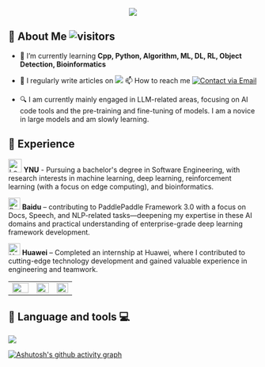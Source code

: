 <!--Hello
<p align="center">
<img src="https://capsule-render.vercel.app/api?type=waving&color=timeGradient&height=260&&section=header&text=Hi%20There！&fontSize=90&fontAlign=55&fontAlignY=28&desc=I%20'm%20Echo-Nie🐾&descAlign=50&descSize=30&descAlignY=56" />
</p>
-->

<!-- Greeting -->
<p align="center">
<img src="https://readme-typing-svg.demolab.com?font=Orbitron&size=25&pause=1000&center=true&vCenter=true&random=false&width=600&lines=Welcome+To+My+GitHub+Profile+Page!;I'm+a+passionate+developer+from+YNU" />
</p>

<!--仓库Pin
[![Readme Card](https://github-readme-stats.vercel.app/api/pin/?username=PaddlePaddle&repo=Paddle)](https://github.com/PaddlePaddle/PaddleSpeech)
[![Readme Card](https://github-readme-stats.vercel.app/api/pin/?username=LirongWu&repo=MAPE-PPI)](https://github.com/LirongWu/MAPE-PPI)
[![Readme Card](https://github-readme-stats.vercel.app/api/pin/?username=Echo-Nie&repo=About-Kaggle)](https://github.com/Echo-Nie/About-Kaggle)
[![Readme Card](https://github-readme-stats.vercel.app/api/pin/?username=Echo-Nie&repo=EchoMLGuide)](https://github.com/Echo-Nie/EchoMLGuide)
-->

<!--right image
<img align="right" width="260" height="400" src="https://github.com/user-attachments/assets/03d7996a-b698-45c2-b7f6-bdfcf9783482" />
-->

<!--
## 🚀 Latest Wrok 🔥🔥🔥
-->

## 👋 About Me  <img alt="visitors" src="https://visitor-badge.laobi.icu/badge?page_id=Echo-Nie.readme&left_text=Profile-Views" />
- 🌱 I’m currently learning **Cpp, Python, Algorithm, ML, DL, RL, Object Detection, Bioinformatics**

- 📝 I regularly write articles on  <a href = "https://blog.csdn.net/nyxdsb?type=blog"><img src = "https://img.shields.io/badge/csdn-Echo_Nie-blue?logo=CSDN&color=%23FF8C00" /></a> 📫 How to reach me [![Contact via Email](https://img.shields.io/badge/Email-nieyuxuan6%40gmail.com-blue?style=flat-square&labelColor=blue&color=gray&logo=gmail&logoColor=white)](mailto:nieyuxuan6@gmail.com)

- 🔍 I am currently mainly engaged in LLM-related areas, focusing on AI code tools and the pre-training and fine-tuning of models. I am a novice in large models and am slowly learning.

## 💼 Experience 
<img src="https://th.bing.com/th/id/R.4ef5c1db54e7622acd5e21576c5e015b?rik=MqJ0gcVwI8usDg&riu=http%3a%2f%2fwww.cxica.ynu.edu.cn%2f__local%2f4%2fEF%2f5C%2f1DB54E7622ACD5E21576C5E015B_62C3F370_1CF7F.jpg&ehk=porI8mDJYUldPGokDLJriHk5uGoTuxfmldBH1jxYi8g%3d&risl=&pid=ImgRaw&r=0" alt="Logo" width="27"> **YNU** - Pursuing a bachelor's degree in Software Engineering, with research interests in machine learning, deep learning, reinforcement learning (with a focus on edge computing), and bioinformatics.

<a href="https://home.baidu.com/" target="_blank" rel="noopener noreferrer"><img src="https://cdn.simpleicons.org/baidu/2932E1" alt="Baidu Icon" width="24" /></a>  **Baidu** – contributing to PaddlePaddle Framework 3.0 with a focus on Docs, Speech, and NLP-related tasks—deepening my expertise in these AI domains and practical understanding of enterprise-grade deep learning framework development.

<a href="https://www.huawei.com/cn/about-huawei" target="_blank" rel="noopener noreferrer"><img src="https://cdn.simpleicons.org/Huawei/FF0000" alt="Huawei Icon" width="24" /></a> **Huawei** – Completed an internship at Huawei, where I contributed to cutting-edge technology development and gained valuable experience in engineering and teamwork.


<!--
- <img src="https://img.shields.io/badge/GitHub-EchoNie-blue?logo=github" alt="GitHub" title="GitHub" /> ![Static Badge](https://img.shields.io/badge/CSDN-%E5%85%A8%E7%AB%999k%E5%90%8D_%E6%B5%8F%E8%A7%88%E9%87%8F15w-red?style=flat&logo=CSDN&color=%23CC0000)
-->

<!-- Github Badge -->
<div align="center">
  <table frame="void"; border="0"; width="100%" rules="none"; >
    <tr>
      <!-- GitHub Stats -->
      <td border="0"; width="36%" align="center">
        <img src="https://github-readme-stats.vercel.app/api?username=Echo-Nie&show_icons=true&theme=great-gatsby" width="100%" />
      </td>
      <!-- CSDN Stats -->
      <td border="0"; width="30%" align="center" valign="bottom">
        <a href="https://blog.csdn.net/nyxdsb?type=blog" target="_blank">
          <img src="https://stats.justsong.cn/api/csdn?id=nyxdsb&theme=great-gatsby&show_level=true&hide_border=true" width="100%" />
        </a>
      </td>
      <!-- Top Languages -->
      <td border="0"; width="28%" align="center">
        <img src="https://github-readme-stats.vercel.app/api/top-langs/?username=Echo-Nie&theme=omni&show_icons=true&hide_border=true&layout=compact" width="100%" />
      </td>
    </tr>
  </table>
</div>

<!--
<div align="center" >
   <img height="300px" width="400px" src="https://streak-stats.demolab.com?user=Echo-Nie&theme=default&hide_border=true" /> 
</div>
-->

## 🤖 Language and tools 💻
<p> 
  <img align="center" src="https://go-skill-icons.vercel.app/api/icons?i=pytorch,sklearn,opencv,numpy,scipy,pandas,matplotlib,seaborn,html,js,ts,vue,react,spring,flask"> 
</p>

<!-- Paddle Badge
<p>&nbsp;
  <img align="center" src="https://github-readme-stats-sigma-five.vercel.app/api?username=Echo-Nie&show_icons=true&locale=en" alt="Echo-Nie" />
  <img align="center" src="https://paddlepaddle-badge.vercel.app/v1/contributor/Echo-Nie.svg" alt="@Echo-Nie Astro contributions" width="350" height="200">
</p>
-->

<!-- 
![GitHub Stats](https://streak-stats.demolab.com?user=Echo-Nie&theme=default&hide_border=true)
[![Top Langs](https://github-readme-stats.vercel.app/api/top-langs/?username=Echo-Nie&layout=compact&theme=angular&langs_count=3&size_weight=0.5)](https://github.com/anuraghazra/github-readme-stats) 
-->

<!--
![Contribution Graph](https://github-profile-summary-cards.vercel.app/api/cards/profile-details?username=Echo-Nie&theme=github)
-->

<!-- Coordinate graph -->
[![Ashutosh's github activity graph](https://github-readme-activity-graph.vercel.app/graph?username=Echo-Nie&theme=react)](https://github.com/ashutosh00710/github-readme-activity-graph)
